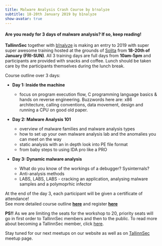 ```yaml
---
title: Malware Analysis Crash Course by b!nalyze
subtitle: 18-20th January 2019 by b1nalyze
show-avatar: true
---
```

<h4>Are you ready for 3 days of malware analysis? If so, keep reading!</h4>

<b>TallinnSec</b> together with <a href="https://binalyze.com/">b!nalyze</a> is making an entry to 2019 with super super awesome training hosted at the grounds of <a href="https://www.solita.fi/">Solita</a> from <b>18-20th of January (FRI-SUN)</b>. All 3 training days are full days from <b>10am-5pm</b> and participants are provided with snacks and coffee. Lunch should be taken care by the participants themselves during the lunch break.<br>


Course outline over 3 days:

* <b>Day 1: Inside the machine</b>
	* focus on program execution flow, C programming language basics & hands on reverse engineering. Buzzwords here are: x86 architecture, calling conventions, data movement, design and running a CPU on good old paper. 

* <b>Day 2: Malware Analysis 101</b>
	* overview of malware families and malware analysis types
	* how to set up your own malware analysis lab and the anomalies you can meet on the way
	* static analysis with an in depth look into PE file format
	* from baby steps to using IDA pro like a PRO

* <b>Day 3: Dynamic malware analysis</b>
	* What do you know of the workings of a debugger? Sysinternals?
	* Anti-analysis methods
	* LABS, LABS, LABS - cracking an application, analysing malware samples and a polymoprhic infector

At the end of the day 3, each participant will be given a certificate of attendance!<br>
See more detailed course outline <a href="https://docs.google.com/document/d/1K2ba1rRSWxbmSaZ2au9FLHwkyCiqhYCkWl0Bzs4AY1U/edit?usp=sharing" style="font-weight:bold">here</a> and register <a href="https://goo.gl/forms/SCz33gDoFbYe88sE3" style="font-weight:bold">here</a>

<b>PS!!</b> As we are limiting the seats for the workshop to 20, priority seats will go in first order to TallinnSec members and then to the public. To read more about becoming a TallinnSec member, click <a href="https://www.tallinnsec.ee/members/">here</a>.

Stay tuned for our next meetups on our website as well as on <a href="https://www.meetup.com/TallinnSec/">TallinnSec</a> meetup page.




